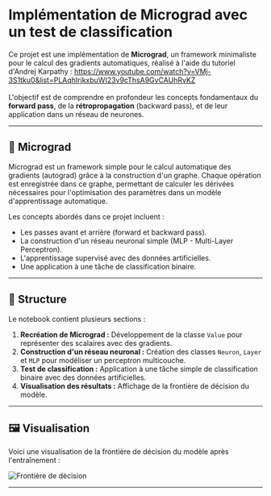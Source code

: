 # Implémentation de Micrograd avec un test de classification

Ce projet est une implémentation de **Micrograd**, un framework minimaliste pour le calcul des gradients automatiques, réalisé à l'aide du tutoriel d'Andrej Karpathy : https://www.youtube.com/watch?v=VMj-3S1tku0&list=PLAqhIrjkxbuWI23v9cThsA9GvCAUhRvKZ <br><br>
L'objectif est de comprendre en profondeur les concepts fondamentaux du **forward pass**, de la **rétropropagation** (backward pass), et de leur application dans un réseau de neurones.

---

## 🧠 Micrograd

Micrograd est un framework simple pour le calcul automatique des gradients (autograd) grâce à la construction d'un graphe. Chaque opération est enregistrée dans ce graphe, permettant de calculer les dérivées nécessaires pour l'optimisation des paramètres dans un modèle d'apprentissage automatique.

Les concepts abordés dans ce projet incluent :
- Les passes avant et arrière (forward et backward pass).
- La construction d'un réseau neuronal simple (MLP - Multi-Layer Perceptron).
- L'apprentissage supervisé avec des données artificielles.
- Une application à une tâche de classification binaire.

---

## 📁 Structure 

Le notebook contient plusieurs sections :
1. **Recréation de Micrograd :** Développement de la classe `Value` pour représenter des scalaires avec des gradients.
2. **Construction d'un réseau neuronal :** Création des classes `Neuron`, `Layer` et `MLP` pour modéliser un perceptron multicouche.
3. **Test de classification :** Application à une tâche simple de classification binaire avec des données artificielles.
4. **Visualisation des résultats :** Affichage de la frontière de décision du modèle.


---

## 🖼️ Visualisation

Voici une visualisation de la frontière de décision du modèle après l'entraînement :

![Frontière de décision](https://github.com/user-attachments/assets/6dc0d339-9e88-4728-8786-c9c5ad22a514)

---
